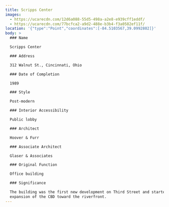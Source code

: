 ```yaml
---
title: Scripps Center
images:
  - https://ucarecdn.com/12d6a088-55d5-498a-a2e8-e939cff1eddf/
  - https://ucarecdn.com/77bcfca2-a9d2-488e-b3b4-f3a0582ef11f/
location: '{"type":"Point","coordinates":[-84.5103567,39.0992802]}'
body: >
  ### Name

  Scripps Center

  ### Address

  312 Walnut St., Cincinnati, Ohio

  ### Date of Completion

  1989

  ### Style

  Post-modern

  ### Interior Accessibility

  Public lobby

  ### Architect

  Hoover & Furr

  ### Associate Architect

  Glaser & Associates

  ### Original Function

  Office building

  ### Significance

  The building was the first new development on Third Street and started the
  expansion of the CBD toward the riverfront.
---
```

